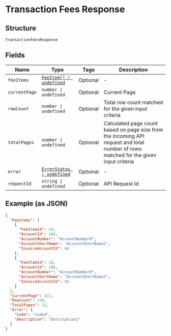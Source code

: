 
# Transaction Fees Response

## Structure

`TransactionFeesResponse`

## Fields

| Name | Type | Tags | Description |
|  --- | --- | --- | --- |
| `feeItems` | [`FeeItem[] \| undefined`](../../doc/models/fee-item.md) | Optional | - |
| `currentPage` | `number \| undefined` | Optional | Current Page |
| `rowCount` | `number \| undefined` | Optional | Total row count matched for the given input criteria |
| `totalPages` | `number \| undefined` | Optional | Calculated page count based on page size from the incoming API request and total number of rows matched for the given input criteria |
| `error` | [`ErrorStatus \| undefined`](../../doc/models/error-status.md) | Optional | - |
| `requestId` | `string \| undefined` | Optional | API Request Id |

## Example (as JSON)

```json
{
  "FeeItems": [
    {
      "FeeItemId": 18,
      "AccountId": 106,
      "AccountNumber": "AccountNumber0",
      "AccountShortName": "AccountShortName2",
      "InvoiceAccountId": 66
    },
    {
      "FeeItemId": 18,
      "AccountId": 106,
      "AccountNumber": "AccountNumber0",
      "AccountShortName": "AccountShortName2",
      "InvoiceAccountId": 66
    }
  ],
  "CurrentPage": 222,
  "RowCount": 120,
  "TotalPages": 32,
  "Error": {
    "Code": "Code4",
    "Description": "Description2"
  }
}
```

